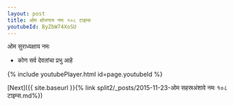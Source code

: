 ```yaml
---
layout: post
title: ओम क्षोभनाय नमः १०८ टाइम्स
youtubeId: ByZbW74XoSU
---
```

 
 
 ओम सुराध्यक्षाय नमः  
 
 -  कोण सर्व देवतांचा प्रभु आहे 
 
  
 
  
 
 
 
 
 
 


{% include youtubePlayer.html id=page.youtubeId %}
 
[Next]({{ site.baseurl }}{% link  split2/_posts/2015-11-23-ओम सहस्रअंशावे नमः १०८ टाइम्स.md%})
 
